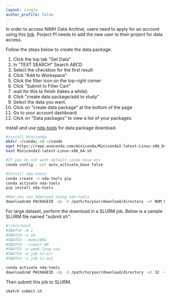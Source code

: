 ```yaml
---
layout: single
author_profile: false
---
```


In order to access NIMH Data Archive, users need to apply for an account using this [link](https://nda.nih.gov/abcd/request-access). Porject PI needs to add the new user to their project for data access.  

Follow the steps below to create the data package:
1. Click the top tab "Get Data"
1. In "TEXT SEARCH" Search ABCD
1. Select the checkbox for the first result
1. Click "Add to Workspace"
1. Click the filter icon on the top-right corner
1. Click "Submit to Filter Cart"
1. wait for this to finish (takes a while): 
1. Click "create data package/add to study"
1. Select the data you want.
1. Click on "create data package" at the bottom of the page
1. Go to your account dashboard
1. Click on "Data packages" to view a list of your packages. 

Install and use [nda-tools](https://github.com/NDAR/nda-tools) for data package download. 
```bash
#install Miniconda
mkdir ~/conda; cd ~/conda
wget https://repo.anaconda.com/miniconda/Miniconda3-latest-Linux-x86_64.sh
bash Miniconda3-latest-Linux-x86_64.sh

#If you do not want default conda base env
conda config --set auto_activate_base false

#Install nda-tools
conda create -n nda-tools pip
conda activate nda-tools
pip install nda-tools

#Now you can download using nda-tools
downloadcmd PACKAGEID -dp -d /path/to/your/download/directory -wt NUM_OF_THREADS -v -u $USER -p PASSWORD
```

For large dataset, perform the download in a SLURM job. Below is a sample SLURM file named "submit.sh":
```bash
#!/bin/bash
#SBATCH -N 1
#SBATCH -n 16
#SBATCH --mem=100G
#SBATCH --time=7-00
#SBATCH -p week-long-cpu
#SBATCH -e job.%J.err
#SBATCH -o job.%J.out

conda activate nda-tools
downloadcmd PACKAGEID -dp -d /path/to/your/download/directory -wt 32 -v -u $USER
```

Then submit this job to SLURM.
```
sbatch submit.sh
```
